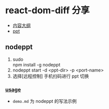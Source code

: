 # react-dom-diff 分享

- [内容大纲](http://git.lianjia.com/daipeng001/react-diff-sharing/blob/master/react-dom-dff.md)
- [ppt]()

## nodeppt

1. sudo 	
npm install -g nodeppt
2. nodeppt start -d \<ppt-dir\> -p \<port-name\>
3. 选择[远程控制] 手机扫码进行 ppt 切换

### [usage](https://github.com/ksky521/nodePPT?spm=a2c4e.11153940.blogcont25742.3.768562c3yOgGQY)

- `demo.md` 为 nodeppt 的写法示例
